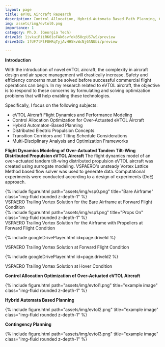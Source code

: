 ```yaml
---
layout: page
title: eVTOL Aircraft Research 
description: Control Allocation, Hybrid-Automata Based Path Planning, Contingency Planning, and Flight Dynamic Modeling  
img: assets/img/evtol0.png
importance: 1
category: Ph.D. (Georgia Tech)
driveId: 1ivkaiPiiRK01oFAk6svfok85OcpUS7wS/preview
driveId2: 1fUF7tPlF8HRqTyjAvHH5kvWcNj0ANUbi/preview

---
```


**Introduction**

With the introduction of novel eVTOL aircraft, the complexity in aircraft design and air space management will drastically increase. Safety and efficiency concerns must be solved before successful commercial flight operations can begin. In my research related to eVTOL aircraft, the objective is to respond to these concerns by formulating and solving optimization problems that will help enabling these technologies.  

Specifically, I focus on the following subjects:
  - eVTOL Aircraft Flight Dynamics and Performance Modeling
  - Control Allocation Optimization for Over-Actuated eVTOL Aircraft
  - Hybrid Automaton-Based Planning
  - Distributed Electric Propulsion Concepts
  - Transition Corridors and Tilting Schedule Considerations
  - Multi-Disciplinary Analysis and Optimization Frameworks 

**Flight Dynamics Modeling of Over-Actuated Tandem Tilt-Wing Distributed Propulsion eVTOL Aircraft**
The flight dynamics model of an over-actuated tandem tilt-wing distributed propulsion eVTOL aircraft was created using surrogate modeling. VSPAERO's unsteady Vortex Lattice Method based flow solver was used to generate data. Computational experiments were conducted according to a design of experiments (DoE) approach.  

<div class="row">
    <div class="col-sm mt-3 mt-md-0">
        {% include figure.html path="assets/img/vsp0.png" title="Bare Airframe" class="img-fluid rounded z-depth-1" %}
    </div>
</div>
<div class="caption"> VSPAERO Trailing Vortex Solution for the Bare Airframe at Forward Flight Condition
</div>

<div class="row">
    <div class="col-sm mt-3 mt-md-0">
        {% include figure.html path="assets/img/vsp1.png" title="Props On" class="img-fluid rounded z-depth-1" %}
    </div>
</div>
<div class="caption"> VSPAERO Trailing Vortex Solution for the Airframe with Propellers at Forward Flight Condition
</div>

<!-- https://drive.google.com/file/d/1ivkaiPiiRK01oFAk6svfok85OcpUS7wS/view?usp=sharing -->
{% include googleDrivePlayer.html id=page.driveId %}
</div>
<div class="caption"> VSPAERO Trailing Vortex Solution at Forward Flight Condition
</div>

<!-- https://drive.google.com/file/d/1fUF7tPlF8HRqTyjAvHH5kvWcNj0ANUbi/view?usp=sharing -->
{% include googleDrivePlayer.html id=page.driveId2 %}
</div>
<div class="caption"> VSPAERO Trailing Vortex Solution at Hover Condition
</div>


**Control Allocation Optimization of Over-Actuated eVTOL Aircraft**
 
<div class="row">
    <div class="col-sm mt-3 mt-md-0">
        {% include figure.html path="assets/img/evtol1.png" title="example image" class="img-fluid rounded z-depth-1" %}
    </div>
</div>
<div class="caption">
</div>
 

**Hybrid Automata Based Planning**
 
<div class="row">
    <div class="col-sm mt-3 mt-md-0">
        {% include figure.html path="assets/img/evtol2.png" title="example image" class="img-fluid rounded z-depth-1" %}
    </div>
</div>
<div class="caption">
</div>


**Contingency Planning**

<div class="row">
    <div class="col-sm mt-3 mt-md-0">
        {% include figure.html path="assets/img/evtol3.png" title="example image" class="img-fluid rounded z-depth-1" %}
    </div>
</div>
<div class="caption">
</div>

 
 
